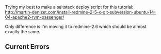 Trying my best to make a saltstack deploy script for this tutorial: http://martin-denizet.com/install-redmine-2-5-x-git-subversion-ubuntu-14-04-apache2-rvm-passenger/

Only difference is I'm moving it to redmine-2.6 which should be almost exactly the same.

## Current Errors


